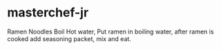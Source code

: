 # masterchef-jr
Ramen Noodles
Boil Hot water, Put ramen in boiling water, after ramen is cooked add seasoning packet, mix and eat.

